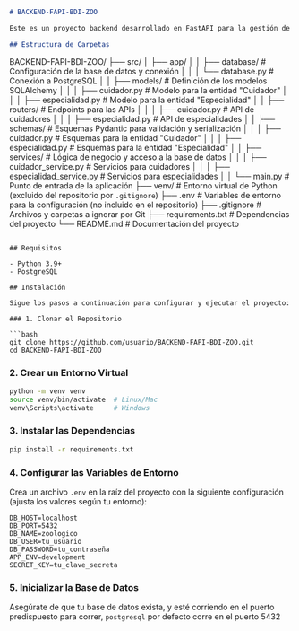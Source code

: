 ```markdown
# BACKEND-FAPI-BDI-ZOO

Este es un proyecto backend desarrollado en FastAPI para la gestión de datos en un zoológico. Utiliza PostgreSQL como base de datos y sigue una arquitectura modular para facilitar la escalabilidad y el mantenimiento.

## Estructura de Carpetas

```
BACKEND-FAPI-BDI-ZOO/
├── src/
│   ├── app/
│   │   ├── database/        # Configuración de la base de datos y conexión
│   │   │   └── database.py  # Conexión a PostgreSQL
│   │   ├── models/          # Definición de los modelos SQLAlchemy
│   │   │   ├── cuidador.py  # Modelo para la entidad "Cuidador"
│   │   │   ├── especialidad.py  # Modelo para la entidad "Especialidad"
│   │   ├── routers/         # Endpoints para las APIs
│   │   │   ├── cuidador.py  # API de cuidadores
│   │   │   ├── especialidad.py  # API de especialidades
│   │   ├── schemas/         # Esquemas Pydantic para validación y serialización
│   │   │   ├── cuidador.py  # Esquemas para la entidad "Cuidador"
│   │   │   ├── especialidad.py  # Esquemas para la entidad "Especialidad"
│   │   ├── services/        # Lógica de negocio y acceso a la base de datos
│   │   │   ├── cuidador_service.py  # Servicios para cuidadores
│   │   │   ├── especialidad_service.py  # Servicios para especialidades
│   │   └── main.py          # Punto de entrada de la aplicación
├── venv/                    # Entorno virtual de Python (excluido del repositorio por `.gitignore`)
├── .env                     # Variables de entorno para la configuración (no incluido en el repositorio)
├── .gitignore               # Archivos y carpetas a ignorar por Git
├── requirements.txt         # Dependencias del proyecto
└── README.md                # Documentación del proyecto
```

## Requisitos

- Python 3.9+
- PostgreSQL

## Instalación

Sigue los pasos a continuación para configurar y ejecutar el proyecto:

### 1. Clonar el Repositorio

```bash
git clone https://github.com/usuario/BACKEND-FAPI-BDI-ZOO.git
cd BACKEND-FAPI-BDI-ZOO
```

### 2. Crear un Entorno Virtual

```bash
python -m venv venv
source venv/bin/activate  # Linux/Mac
venv\Scripts\activate     # Windows
```

### 3. Instalar las Dependencias

```bash
pip install -r requirements.txt
```

### 4. Configurar las Variables de Entorno

Crea un archivo `.env` en la raíz del proyecto con la siguiente configuración (ajusta los valores según tu entorno):

```env
DB_HOST=localhost
DB_PORT=5432
DB_NAME=zoologico
DB_USER=tu_usuario
DB_PASSWORD=tu_contraseña
APP_ENV=development
SECRET_KEY=tu_clave_secreta
```

### 5. Inicializar la Base de Datos

Asegúrate de que tu base de datos exista, y esté corriendo en el puerto predispuesto para correr, `postgresql` por defecto corre en el puerto 5432